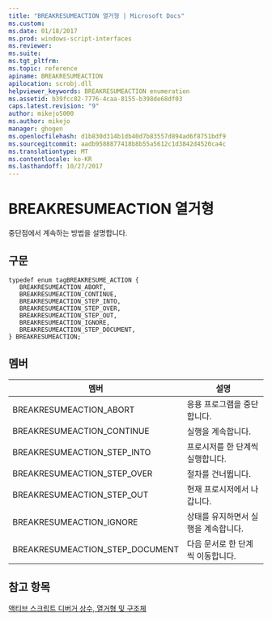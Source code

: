 ```yaml
---
title: "BREAKRESUMEACTION 열거형 | Microsoft Docs"
ms.custom: 
ms.date: 01/18/2017
ms.prod: windows-script-interfaces
ms.reviewer: 
ms.suite: 
ms.tgt_pltfrm: 
ms.topic: reference
apiname: BREAKRESUMEACTION
apilocation: scrobj.dll
helpviewer_keywords: BREAKRESUMEACTION enumeration
ms.assetid: b39fcc82-7776-4caa-8155-b398de68df03
caps.latest.revision: "9"
author: mikejo5000
ms.author: mikejo
manager: ghogen
ms.openlocfilehash: d1b830d314b1db40d7b83557d894ad6f8751bdf9
ms.sourcegitcommit: aadb9588877418b8b55a5612c1d3842d4520ca4c
ms.translationtype: MT
ms.contentlocale: ko-KR
ms.lasthandoff: 10/27/2017
---
```

# <a name="breakresumeaction-enumeration"></a>BREAKRESUMEACTION 열거형
중단점에서 계속하는 방법을 설명합니다.  
  
## <a name="syntax"></a>구문  
  
```  
typedef enum tagBREAKRESUME_ACTION {  
   BREAKRESUMEACTION_ABORT,  
   BREAKRESUMEACTION_CONTINUE,  
   BREAKRESUMEACTION_STEP_INTO,  
   BREAKRESUMEACTION_STEP_OVER,  
   BREAKRESUMEACTION_STEP_OUT,  
   BREAKRESUMEACTION_IGNORE,  
   BREAKRESUMEACTION_STEP_DOCUMENT,  
} BREAKRESUMEACTION;  
```  
  
## <a name="members"></a>멤버  
  
|멤버|설명|  
|------------|-----------------|  
|BREAKRESUMEACTION_ABORT|응용 프로그램을 중단합니다.|  
|BREAKRESUMEACTION_CONTINUE|실행을 계속합니다.|  
|BREAKRESUMEACTION_STEP_INTO|프로시저를 한 단계씩 실행합니다.|  
|BREAKRESUMEACTION_STEP_OVER|절차를 건너뜁니다.|  
|BREAKRESUMEACTION_STEP_OUT|현재 프로시저에서 나갑니다.|  
|BREAKRESUMEACTION_IGNORE|상태를 유지하면서 실행을 계속합니다.|  
|BREAKRESUMEACTION_STEP_DOCUMENT|다음 문서로 한 단계씩 이동합니다.|  
  
## <a name="see-also"></a>참고 항목  
 [액티브 스크립트 디버거 상수, 열거형 및 구조체](../../winscript/reference/active-script-debugger-constants-enumerations-and-structures.md)